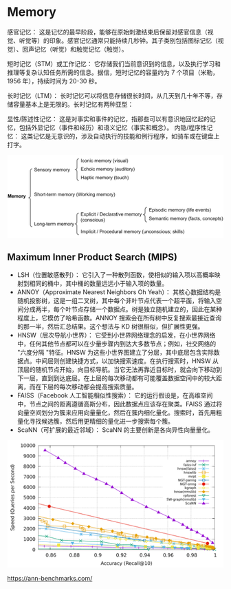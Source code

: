 
# Memory

感官记忆： 这是记忆的最早阶段，能够在原始刺激结束后保留对感官信息（视觉、听觉等）的印象。感官记忆通常只能持续几秒钟。其子类别包括图标记忆（视觉）、回声记忆（听觉）和触觉记忆（触觉）。

短时记忆（STM）或工作记忆： 它存储我们当前意识到的信息，以及执行学习和推理等复杂认知任务所需的信息。据信，短时记忆的容量约为 7 个项目（米勒，1956 年），持续时间为 20-30 秒。

长时记忆（LTM）： 长时记忆可以将信息存储很长时间，从几天到几十年不等，存储容量基本上是无限的。长时记忆有两种亚型：

显性/陈述性记忆： 这是对事实和事件的记忆，指那些可以有意识地回忆起的记忆，包括外显记忆（事件和经历）和语义记忆（事实和概念）。
内隐/程序性记忆： 这类记忆是无意识的，涉及自动执行的技能和例行程序，如骑车或在键盘上打字。

![](/assets/images/2023-09-21-22-47-03.png)

## Maximum Inner Product Search (MIPS)

- LSH（位置敏感散列）： 它引入了一种散列函数，使相似的输入项以高概率映射到相同的桶中，其中桶的数量远远小于输入项的数量。
- ANNOY（Approximate Nearest Neighbors Oh Yeah）： 其核心数据结构是随机投影树，这是一组二叉树，其中每个非叶节点代表一个超平面，将输入空间分成两半，每个叶节点存储一个数据点。树是独立随机建立的，因此在某种程度上，它模仿了哈希函数。ANNOY 搜索会在所有树中反复搜索最接近查询的那一半，然后汇总结果。这个想法与 KD 树很相似，但扩展性更强。
- HNSW（层次导航小世界）： 它受到小世界网络理念的启发，在小世界网络中，任何其他节点都可以在少量步骤内到达大多数节点；例如，社交网络的 "六度分隔 "特征。HNSW 为这些小世界图建立了分层，其中底层包含实际数据点。中间层则创建快捷方式，以加快搜索速度。在执行搜索时，HNSW 从顶层的随机节点开始，向目标导航。当它无法再靠近目标时，就会向下移动到下一层，直到到达底层。在上层的每次移动都有可能覆盖数据空间中的较大距离，而在下层的每次移动都会提高搜索质量。
- FAISS（Facebook 人工智能相似性搜索）： 它的运行假设是，在高维空间中，节点之间的距离遵循高斯分布，因此数据点应该存在聚类。FAISS 通过将向量空间划分为簇来应用向量量化，然后在簇内细化量化。搜索时，首先用粗量化寻找候选簇，然后用更精细的量化进一步搜索每个簇。
- ScaNN（可扩展的最近邻域）： ScaNN 的主要创新是各向异性向量量化。


![](/assets/images/2023-09-21-22-47-58.png)

https://ann-benchmarks.com/